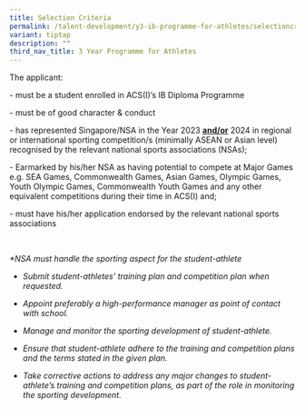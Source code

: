```yaml
---
title: Selection Criteria
permalink: /talent-development/y3-ib-programme-for-athletes/selectioncriteria/
variant: tiptap
description: ""
third_nav_title: 3 Year Programme for Athletes
---
```

<p>The applicant:</p>
<p>- must be a student enrolled in ACS(I)’s IB Diploma Programme</p>
<p>- must be of good character &amp; conduct</p>
<p>- has represented Singapore/NSA in the Year 2023 <strong><u>and/or</u></strong> 2024
in regional or international sporting competition/s (minimally ASEAN or
Asian level) recognised by the relevant national sports associations (NSAs);</p>
<p>- Earmarked by his/her NSA as having potential to compete at Major Games
e.g. SEA Games, Commonwealth Games, Asian Games, Olympic Games, Youth Olympic
Games, Commonwealth Youth Games and any other equivalent competitions during
their time in ACS(I) and;</p>
<p>- must have his/her application endorsed by the relevant national sports
associations</p>
<p>&nbsp;</p>
<p><em>*NSA must handle the sporting aspect for the student-athlete</em>
</p>
<ul data-tight="true" class="tight">
<li>
<p><em>Submit student-athletes’ training plan and competition plan when requested.</em>
</p>
</li>
<li>
<p><em>Appoint preferably a high-performance manager as point of contact with school.</em>
</p>
</li>
<li>
<p><em>Manage and monitor the sporting development of student-athlete.</em>
</p>
</li>
<li>
<p><em>Ensure that student-athlete adhere to the training and competition plans and the terms stated in the given plan.</em>
</p>
</li>
<li>
<p><em>Take corrective actions to address any major changes to student-athlete’s training and competition plans, as part of the role in monitoring the sporting development.</em>
</p>
</li>
</ul>
<p></p>